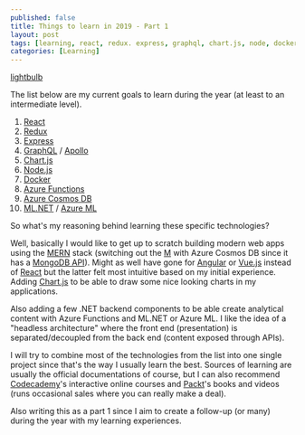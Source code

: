 ```yaml
---
published: false
title: Things to learn in 2019 - Part 1
layout: post
tags: [learning, react, redux. express, graphql, chart.js, node, docker, azure, blazor, tensorflow, electron]
categories: [Learning]
---
```


[lightbulb](https://raw.githubusercontent.com/wikar/wikar.github.io/master/assets/images/2019-01-21-things-to-learn-in-2019-p1/lightbulb.jpg)

The list below are my current goals to learn during the year (at least to an intermediate level).

1. [React](https://reactjs.org/)
1. [Redux](https://redux.js.org/)
1. [Express](https://expressjs.com/)
1. [GraphQL](https://graphql.org/) / [Apollo](https://www.apollographql.com/)
1. [Chart.js](https://www.chartjs.org/)
1. [Node.js](https://nodejs.org/en/)
1. [Docker](https://www.docker.com/)
1. [Azure Functions](https://azure.microsoft.com/en-us/services/functions/)
1. [Azure Cosmos DB](https://azure.microsoft.com/en-us/services/cosmos-db/)
1. [ML.NET](https://dotnet.microsoft.com/apps/machinelearning-ai/ml-dotnet) / [Azure ML](https://azure.microsoft.com/en-us/services/machine-learning-service/)

So what's my reasoning behind learning these specific technologies?

Well, basically I would like to get up to scratch building modern web apps using the [MERN](https://www.apress.com/us/blog/all-blog-posts/why-mern/12056000) stack (switching out the [M](https://www.mongodb.com/) with Azure Cosmos DB since it has a [MongoDB API](https://docs.microsoft.com/en-us/azure/cosmos-db/mongodb-introduction)). Might as well have gone for [Angular](https://angular.io/) or [Vue.js](https://vuejs.org/) instead of [React](https://reactjs.org/) but the latter felt most intuitive based on my initial experience. Adding [Chart.js](https://www.chartjs.org/) to be able to draw some nice looking charts in my applications.

Also adding a few .NET backend components to be able create analytical content with Azure Functions and ML.NET or Azure ML. I like the idea of a "headless architecture" where the front end (presentation) is separated/decoupled from the back end (content exposed through APIs).

I will try to combine most of the technologies from the list into one single project since that's the way I usually learn the best. Sources of learning are usually the official documentations of course, but I can also recommend [Codecademy](https://www.codecademy.com/)'s interactive online courses and [Packt](https://www.packtpub.com/)'s books and videos (runs occasional sales where you can really make a deal).

Also writing this as a part 1 since I aim to create a follow-up (or many) during the year with my learning experiences.